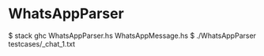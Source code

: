 # WhatsAppParser

$ stack ghc WhatsAppParser.hs WhatsAppMessage.hs
$ ./WhatsAppParser testcases/_chat_1.txt